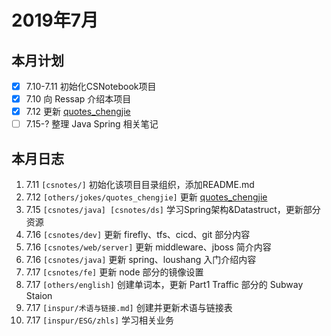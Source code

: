 # 2019年7月

## 本月计划

- [x] 7.10-7.11 初始化CSNotebook项目
- [x] 7.10 向 Ressap 介绍本项目
- [x] 7.12 更新 [quotes_chengjie](https://gitlab.com/csnotes/csnotes/blob/master/others/jokes/quotes_chengjie.md)
- [ ] 7.15-? 整理 Java Spring 相关笔记

## 本月日志

1. 7.11 `[csnotes/]` 初始化该项目目录组织，添加README.md
2. 7.12 `[others/jokes/quotes_chengjie]` 更新 [quotes_chengjie](https://gitlab.com/csnotes/csnotes/blob/master/others/jokes/quotes_chengjie.md)
3. 7.15 `[csnotes/java] [csnotes/ds]` 学习Spring架构&Datastruct，更新部分资源
4. 7.16 `[csnotes/dev]` 更新 firefly、tfs、cicd、git 部分内容
5. 7.16 `[csnotes/web/server]` 更新 middleware、jboss 简介内容
6. 7.16 `[csnotes/java]` 更新 spring、loushang 入门介绍内容
7. 7.17 `[csnotes/fe]` 更新 node 部分的镜像设置
8. 7.17 `[others/english]` 创建单词本，更新 Part1 Traffic 部分的 Subway Staion
9. 7.17 `[inspur/术语与链接.md]` 创建并更新术语与链接表
10. 7.17 `[inspur/ESG/zhls]` 学习相关业务
